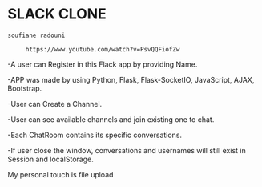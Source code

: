 
# SLACK CLONE 

    soufiane radouni
    
         https://www.youtube.com/watch?v=PsvQQFiofZw


-A user can Register in this Flack app by providing Name.

-APP was made by using Python, Flask, Flask-SocketIO, JavaScript, AJAX, Bootstrap.

-User can Create a Channel.

-User can see available channels and join existing one to chat.

-Each ChatRoom contains its specific conversations.

-If user close the window, conversations and usernames will still exist in Session and localStorage.

My personal touch is file upload

